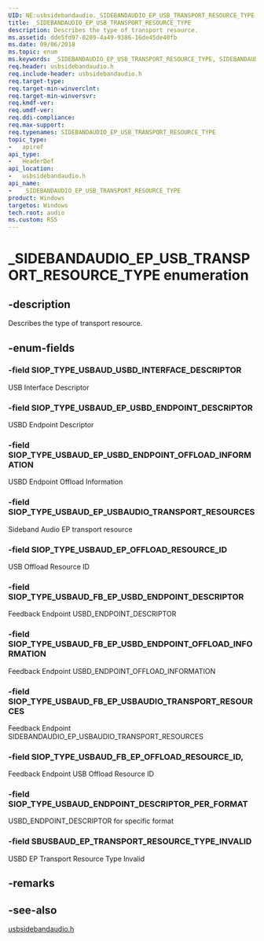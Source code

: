 ```yaml
---
UID: NE:usbsidebandaudio._SIDEBANDAUDIO_EP_USB_TRANSPORT_RESOURCE_TYPE
title: _SIDEBANDAUDIO_EP_USB_TRANSPORT_RESOURCE_TYPE
description: Describes the type of transport resource.
ms.assetid: dde5fd97-0209-4a49-9386-16de45de40fb
ms.date: 09/06/2018
ms.topic: enum
ms.keywords: _SIDEBANDAUDIO_EP_USB_TRANSPORT_RESOURCE_TYPE, SIDEBANDAUDIO_EP_USB_TRANSPORT_RESOURCE_TYPE, 
req.header: usbsidebandaudio.h
req.include-header: usbsidebandaudio.h
req.target-type:
req.target-min-winverclnt:
req.target-min-winversvr:
req.kmdf-ver:
req.umdf-ver:
req.ddi-compliance:
req.max-support:
req.typenames: SIDEBANDAUDIO_EP_USB_TRANSPORT_RESOURCE_TYPE
topic_type: 
-	apiref
api_type: 
-	HeaderDef
api_location: 
-	usbsidebandaudio.h
api_name: 
-	_SIDEBANDAUDIO_EP_USB_TRANSPORT_RESOURCE_TYPE
product: Windows
targetos: Windows
tech.root: audio
ms.custom: RS5
---
```


# _SIDEBANDAUDIO_EP_USB_TRANSPORT_RESOURCE_TYPE enumeration

## -description

Describes the type of transport resource.

## -enum-fields

### -field SIOP_TYPE_USBAUD_USBD_INTERFACE_DESCRIPTOR
USB Interface Descriptor


### -field SIOP_TYPE_USBAUD_EP_USBD_ENDPOINT_DESCRIPTOR 
USBD Endpoint Descriptor


### -field SIOP_TYPE_USBAUD_EP_USBD_ENDPOINT_OFFLOAD_INFORMATION 
USBD Endpoint Offload Information


### -field SIOP_TYPE_USBAUD_EP_USBAUDIO_TRANSPORT_RESOURCES
Sideband Audio EP transport resource

### -field SIOP_TYPE_USBAUD_EP_OFFLOAD_RESOURCE_ID
USB Offload Resource ID

### -field SIOP_TYPE_USBAUD_FB_EP_USBD_ENDPOINT_DESCRIPTOR
Feedback Endpoint USBD_ENDPOINT_DESCRIPTOR


### -field SIOP_TYPE_USBAUD_FB_EP_USBD_ENDPOINT_OFFLOAD_INFORMATION
Feedback Endpoint USBD_ENDPOINT_OFFLOAD_INFORMATION


### -field SIOP_TYPE_USBAUD_FB_EP_USBAUDIO_TRANSPORT_RESOURCES
Feedback Endpoint SIDEBANDAUDIO_EP_USBAUDIO_TRANSPORT_RESOURCES 

### -field SIOP_TYPE_USBAUD_FB_EP_OFFLOAD_RESOURCE_ID,
Feedback Endpoint USB Offload Resource ID


### -field SIOP_TYPE_USBAUD_ENDPOINT_DESCRIPTOR_PER_FORMAT 
USBD_ENDPOINT_DESCRIPTOR for specific format


### -field SBUSBAUD_EP_TRANSPORT_RESOURCE_TYPE_INVALID
USBD EP Transport Resource Type Invalid 


## -remarks

## -see-also
[usbsidebandaudio.h](index.md)
